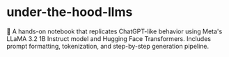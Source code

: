 # under-the-hood-llms
💬 A hands-on notebook that replicates ChatGPT-like behavior using Meta's LLaMA 3.2 1B Instruct model and Hugging Face Transformers. Includes prompt formatting, tokenization, and step-by-step generation pipeline.

